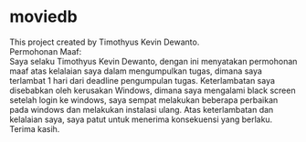 # moviedb
This project created by Timothyus Kevin Dewanto.
<br>
Permohonan Maaf:
<br>
Saya selaku Timothyus Kevin Dewanto, dengan ini menyatakan permohonan maaf atas kelalaian saya dalam mengumpulkan tugas, dimana saya terlambat 1 hari dari deadline pengumpulan tugas. Keterlambatan saya disebabkan oleh kerusakan Windows, dimana saya mengalami black screen setelah login ke windows, saya sempat melakukan beberapa perbaikan pada windows dan melakukan instalasi ulang. 
Atas keterlambatan dan kelalaian saya, saya patut untuk menerima konsekuensi yang berlaku. Terima kasih.
